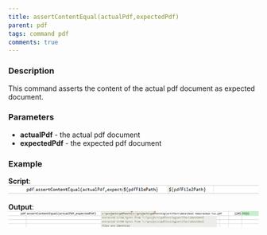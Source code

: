 ```yaml
---
title: assertContentEqual(actualPdf,expectedPdf)
parent: pdf
tags: command pdf
comments: true
---
```



### Description
This command asserts the content of the actual pdf document as expected document.


### Parameters
- **actualPdf** - the actual pdf document
- **expectedPdf** - the expected pdf document


### Example
**Script**:<br/>
![script](image/assertContentEqual_01.png)

**Output**:<br/>
![output](image/assertContentEqual_02.png)